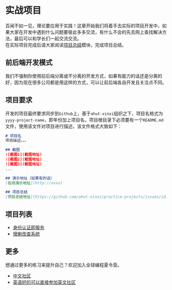 # 实战项目
百闻不如一见，理论要应用于实践！这章开始我们将着手去实际的项目开发中，如果大家在开发中遇到什么问题要彼此多多交流，有什么不会的先去网上查找解决方法，最后可以和学长们一起交流交流。  
在实际项目完成后请大家阅读[项目总结](../conclusion)模块，完成项目总结。

## 前后端开发模式
我们不强制你使用前后端分离或不分离的开发方式，如果有能力的话还是分离的好，因为现在很多公司都是用这样的方式，可以让前后端各自开发且关注点不同。

## 项目要求
开发的项目最终要求同步到`Github`上，基于`ahut-xinxi`组织之下，项目名格式为`yyyy-project-name`，即年份加上项目名，项目根目录下必须要有一个`README.md`文件，使用该文件对项目进行描述，该文件格式大致如下：  
```markdown
# 项目名
项目描述。。。

## 截图
![截图1](截图地址)
![截图2](截图地址)
![截图3](截图地址)
...

## 演示地址（如果有的话）
[在线演示地址](http://xxxx)

## 项目总结
[项目总结地址](https://github.com/ahut-xinxi/practice-projects/issues/id)
```

## 项目列表
- [身份认证即服务](./project/aaas)
- [增删改查系统](./project/crud)

## 更多
想通过更多的练习来提升自己？欢迎加入全球编程夏令营。
- [中文社区](https://freecodecamp.cn/)
- [英语好的可以直接参加英文社区](https://www.freecodecamp.org/)